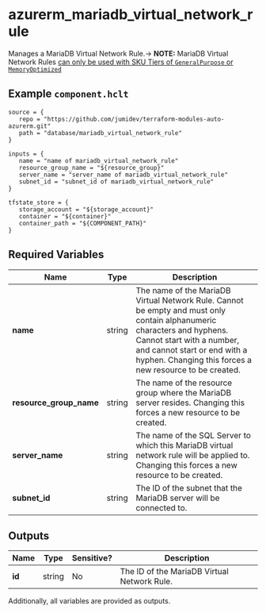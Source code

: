 # azurerm_mariadb_virtual_network_rule

Manages a MariaDB Virtual Network Rule.-> **NOTE:** MariaDB Virtual Network Rules [can only be used with SKU Tiers of `GeneralPurpose` or `MemoryOptimized`](https://docs.microsoft.com/azure/mariadb/concepts-data-access-security-vnet)

## Example `component.hclt`

```hcl
source = {
   repo = "https://github.com/jumidev/terraform-modules-auto-azurerm.git" 
   path = "database/mariadb_virtual_network_rule" 
}

inputs = {
   name = "name of mariadb_virtual_network_rule" 
   resource_group_name = "${resource_group}" 
   server_name = "server_name of mariadb_virtual_network_rule" 
   subnet_id = "subnet_id of mariadb_virtual_network_rule" 
}

tfstate_store = {
   storage_account = "${storage_account}" 
   container = "${container}" 
   container_path = "${COMPONENT_PATH}" 
}

```

## Required Variables

| Name | Type |  Description |
| ---- | --------- |  ----------- |
| **name** | string |  The name of the MariaDB Virtual Network Rule. Cannot be empty and must only contain alphanumeric characters and hyphens. Cannot start with a number, and cannot start or end with a hyphen. Changing this forces a new resource to be created. | 
| **resource_group_name** | string |  The name of the resource group where the MariaDB server resides. Changing this forces a new resource to be created. | 
| **server_name** | string |  The name of the SQL Server to which this MariaDB virtual network rule will be applied to. Changing this forces a new resource to be created. | 
| **subnet_id** | string |  The ID of the subnet that the MariaDB server will be connected to. | 



## Outputs

| Name | Type | Sensitive? | Description |
| ---- | ---- | --------- | --------- |
| **id** | string | No  | The ID of the MariaDB Virtual Network Rule. | 

Additionally, all variables are provided as outputs.
